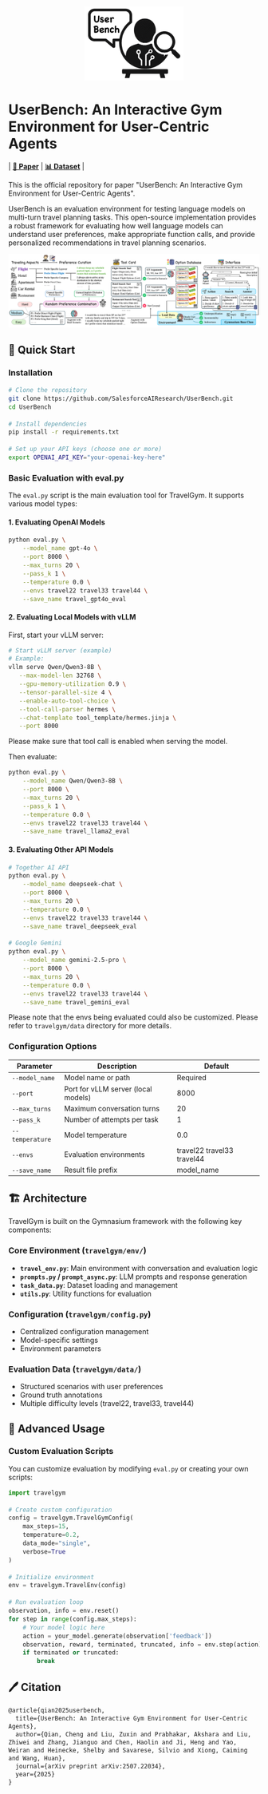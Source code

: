 <p align="center">
  <img src="assets/logo_processed.png" alt="UserBench Logo" width="200"/>
</p>

# UserBench: An Interactive Gym Environment for User-Centric Agents
| [**📖 Paper**](https://arxiv.org/pdf/2507.22034) | [**📊 Dataset**](https://github.com/SalesforceAIResearch/UserBench/tree/main/travelgym/data) |

This is the official repository for paper "UserBench: An Interactive Gym Environment for User-Centric Agents".

UserBench is an evaluation environment for testing language models on multi-turn travel planning tasks. This open-source implementation provides a robust framework for evaluating how well language models can understand user preferences, make appropriate function calls, and provide personalized recommendations in travel planning scenarios.

![DataPipeline](assets/pipeline_bg.png)

## 🚀 Quick Start

### Installation

```bash
# Clone the repository
git clone https://github.com/SalesforceAIResearch/UserBench.git
cd UserBench

# Install dependencies
pip install -r requirements.txt

# Set up your API keys (choose one or more)
export OPENAI_API_KEY="your-openai-key-here"
```

### Basic Evaluation with eval.py

The `eval.py` script is the main evaluation tool for TravelGym. It supports various model types:

#### 1. Evaluating OpenAI Models

```bash
python eval.py \
    --model_name gpt-4o \
    --port 8000 \
    --max_turns 20 \
    --pass_k 1 \
    --temperature 0.0 \
    --envs travel22 travel33 travel44 \
    --save_name travel_gpt4o_eval
```

#### 2. Evaluating Local Models with vLLM

First, start your vLLM server:
```bash
# Start vLLM server (example)
# Example:
vllm serve Qwen/Qwen3-8B \
   --max-model-len 32768 \
   --gpu-memory-utilization 0.9 \
   --tensor-parallel-size 4 \
   --enable-auto-tool-choice \
   --tool-call-parser hermes \
   --chat-template tool_template/hermes.jinja \
   --port 8000
```

Please make sure that tool call is enabled when serving the model.

Then evaluate:
```bash
python eval.py \
    --model_name Qwen/Qwen3-8B \
    --port 8000 \
    --max_turns 20 \
    --pass_k 1 \
    --temperature 0.0 \
    --envs travel22 travel33 travel44 \
    --save_name travel_llama2_eval
```

#### 3. Evaluating Other API Models

```bash
# Together AI API
python eval.py \
    --model_name deepseek-chat \
    --port 8000 \
    --max_turns 20 \
    --temperature 0.0 \
    --envs travel22 travel33 travel44 \
    --save_name travel_deepseek_eval

# Google Gemini
python eval.py \
    --model_name gemini-2.5-pro \
    --port 8000 \
    --max_turns 20 \
    --temperature 0.0 \
    --envs travel22 travel33 travel44 \
    --save_name travel_gemini_eval
```

Please note that the envs being evaluated could also be customized. Please refer to `travelgym/data` directory for more details.

### Configuration Options

| Parameter | Description | Default |
|-----------|-------------|---------|
| `--model_name` | Model name or path | Required |
| `--port` | Port for vLLM server (local models) | 8000 |
| `--max_turns` | Maximum conversation turns | 20 |
| `--pass_k` | Number of attempts per task | 1 |
| `--temperature` | Model temperature | 0.0 |
| `--envs` | Evaluation environments | travel22 travel33 travel44 |
| `--save_name` | Result file prefix | model_name |

## 🏗️ Architecture

TravelGym is built on the Gymnasium framework with the following key components:

### Core Environment (`travelgym/env/`)
- **`travel_env.py`**: Main environment with conversation and evaluation logic
- **`prompts.py` / `prompt_async.py`**: LLM prompts and response generation
- **`task_data.py`**: Dataset loading and management
- **`utils.py`**: Utility functions for evaluation

### Configuration (`travelgym/config.py`)
- Centralized configuration management
- Model-specific settings
- Environment parameters

### Evaluation Data (`travelgym/data/`)
- Structured scenarios with user preferences
- Ground truth annotations
- Multiple difficulty levels (travel22, travel33, travel44)

## 🔧 Advanced Usage

### Custom Evaluation Scripts

You can customize evaluation by modifying `eval.py` or creating your own scripts:

```python
import travelgym

# Create custom configuration
config = travelgym.TravelGymConfig(
    max_steps=15,
    temperature=0.2,
    data_mode="single",
    verbose=True
)

# Initialize environment
env = travelgym.TravelEnv(config)

# Run evaluation loop
observation, info = env.reset()
for step in range(config.max_steps):
    # Your model logic here
    action = your_model.generate(observation['feedback'])
    observation, reward, terminated, truncated, info = env.step(action)
    if terminated or truncated:
        break
```

## 🖊️ Citation
```text
@article{qian2025userbench,
  title={UserBench: An Interactive Gym Environment for User-Centric Agents},
  author={Qian, Cheng and Liu, Zuxin and Prabhakar, Akshara and Liu, Zhiwei and Zhang, Jianguo and Chen, Haolin and Ji, Heng and Yao, Weiran and Heinecke, Shelby and Savarese, Silvio and Xiong, Caiming and Wang, Huan},
  journal={arXiv preprint arXiv:2507.22034},
  year={2025}
}
```